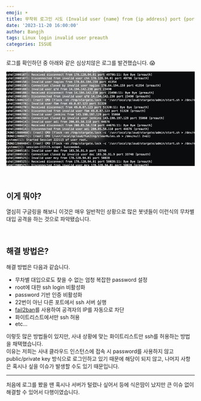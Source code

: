 ```yaml
---
emoji: ☀️
title: 무작위 로그인 시도 (Invalid user {name} from {ip address} port {port})
date: '2023-11-20 16:00:00'
author: Bangjh
tags: Linux login invalid user preauth
categories: ISSUE
---
```


로그를 확인하던 중 아래와 같은 심상치않은 로그를 발견했습니다. 😱

![image1](image1.png)

<br >

## 이게 뭐야?

열심히 구글링을 해보니 이것은 매우 일반적인 상황으로 많은 봇넷들이 이런식의 무차별 대입 공격을 하는 것으로 파악됐습니다.

<br >

## 해결 방법은?

해결 방법은 다음과 같습니다.

- 무차별 대입으로도 찾을 수 없는 엄청 복잡한 password 설정
- root에 대한 ssh login 비활성화
- password 기반 인증 비활성화
- 22번이 아닌 다른 포트에서 ssh 서버 실행
- [fail2ban](https://github.com/fail2ban/fail2ban)를 사용하여 공격자의 IP를 자동으로 차단
- 화이트리스트에서만 ssh 허용
- etc...

이렇듯 많은 방법들이 있지만, 사내 상황에 맞는 화이트리스트만 ssh를 허용하는 방법을 채택했습니다. <br >
이유는 저희는 사내 클라우드 인스턴스에 접속 시 password를 사용하지 않고 public/private key 방식으로 로그인하고 있기 때문에 해당이 되지 않고, 나머지 사항은 혹시나 싶을 이슈가 발생할 수도 있기 때문입니다.

---

처음에 로그를 봤을 땐 혹시나 서버가 털렸나 싶어서 등에 식은땀이 났지만 큰 이슈 없이 해결할 수 있어서 다행이였습니다.

```toc

```

